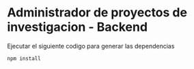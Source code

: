 # Administrador de proyectos de investigacion - Backend

Ejecutar el siguiente codigo para 
generar las dependencias
```
npm install
```